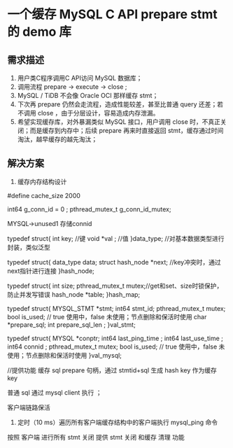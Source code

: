 # 一个缓存 MySQL C API prepare stmt 的 demo 库 #

## 需求描述 ##

1. 用户类C程序调用C API访问 MySQL 数据库；
2. 调用流程 prepare -> execute -> close ;
3. MySQL / TiDB 不会像 Oracle OCI 那样缓存 stmt；
4. 下次再 prepare 仍然会走流程，造成性能较差，甚至比普通 query 还差；若不调用 close ，由于分层设计，容易造成内存泄漏。
5. 希望实现缓存库，对外暴漏类似 MySQL 接口，用户调用 close 时，不真正关闭；而是缓存到内存中；后续 prepare 再来时直接返回 stmt，缓存通过时间淘汰，越早缓存的越先淘汰；


## 解决方案 ## 

1. 缓存内存结构设计

#define cache_size 2000 

int64 g_conn_id = 0 ;
pthread_mutex_t g_conn_id_mutex;

MYSQL->unused1 存储connid



typedef struct{
	int key;        //键
	void *val ;  //值
}data_type; //对基本数据类型进行封装，类似泛型

typedef struct{
	data_type data;
	struct hash_node *next;  //key冲突时，通过next指针进行连接
}hash_node;

typedef struct{
	int size;
	pthread_mutex_t mutex;//get和set、size时锁保护，防止并发写错误
	hash_node *table;
}hash_map;

typedef struct{
	MYSQL_STMT *stmt;
	int64 stmt_id;
	pthread_mutex_t mutex;
	bool is_used; // true 使用中，false 未使用；节点删除和保活时使用
	char *prepare_sql;
	int prepare_sql_len ;
}val_stmt;


typedef struct{
	MYSQL *conptr;
	int64 last_ping_time ;
	int64 last_use_time ;
	int64 connid ;
	pthread_mutex_t mutex;
	bool is_used; // true 使用中，false 未使用；节点删除和保活时使用
}val_mysql;


//提供功能 
缓存 sql prepare 句柄，通过 stmtid+sql 生成 hash key 作为缓存 key 

普通 sql 通过 mysql client 执行 ；


客户端链路保活 
1. 定时（10 ms）遍历所有客户端缓存结构中的客户端执行 mysql_ping 命令

按照 客户端 进行所有 stmt 关闭
提供 stmt 关闭 和缓存 清理 功能




                               